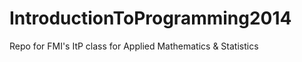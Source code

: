 IntroductionToProgramming2014
=============================

Repo for FMI's ItP class for Applied Mathematics &amp; Statistics
